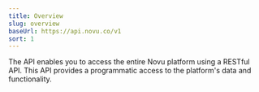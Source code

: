 ```yaml
---
title: Overview
slug: overview
baseUrl: https://api.novu.co/v1
sort: 1
---
```


The API enables you to access the entire Novu platform using a RESTful API. This API provides a programmatic access to the platform's data and functionality.